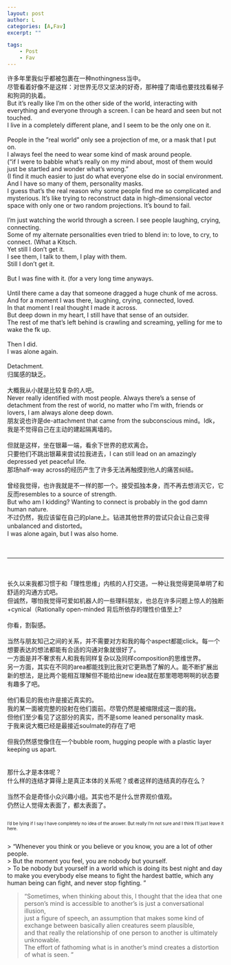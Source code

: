 ```yaml
---
layout: post
author: L
categories: [A,Fav]
excerpt: ""

tags:
    - Post
    - Fav
---
```

许多年里我似乎都被包裹在一种nothingness当中。<br>
尽管看着好像不是这样：对世界无尽又坚决的好奇，那种撞了南墙也要找找看梯子和狗洞的执着。<br>
But it’s really like I’m on the other side of the world, interacting with everything and everyone through a screen.  I can be heard and seen but not touched.  <br>
I live in a completely different plane,  and I seem to be the only one on it.   <br> 
<br>
People in the ”real world” only see a projection of me, or a mask that I put on.<br>
I always feel the need to wear some kind of mask around people.  <br>
    (“if I were to babble what’s really on my mind about, most of them would just be startled and wonder what’s wrong.”<br>
    (I find it much easier to just do what everyone else do in social environment.  <br>
And I have so many of them, personality masks.  <br>
I guess that’s the real reason why some people find me so complicated and mysterious.  It’s like trying to reconstruct data in high-dimensional vector space with only one or two random projections.  It’s bound to fail.  <br>
<br>
I’m just watching the world through a screen.  I see people laughing, crying, connecting.  <br>
Some of my alternate personalities even tried to blend in: to love, to cry, to connect.  (What a Kitsch.    <br>
Yet still I don’t get it.  <br>
I see them, I talk to them, I play with them.<br>
Still I don’t get it.  <br>
<br>
But I was fine with it.  (for a very long time anyways.  <br>
<br>
Until there came a day that someone dragged a huge chunk of me across.  <br>
And for a moment I was there, laughing, crying, connected, loved.<br>
In that moment I real thought I made it across.<br>
But deep down in my heart, I still have that sense of an outsider.  <br>
The rest of me that’s left behind is crawling and screaming, yelling for me to wake the fk up.<br>
<br>
Then I did.<br>
I was alone again.<br>
<br>
Detachment.  <br>
归属感的缺乏。<br>
<br>
大概我从小就是比较复杂的人吧。<br>
Never really identified with most people.  Always there’s a sense of detachment from the rest of world, no matter who I’m with, friends or lovers, I am always alone deep down.  <br>
朋友说也许是de-attachment that came from the subconscious mind。Idk，我是不觉得自己在主动的建起隔离墙的。<br>
<br>
但就是这样，坐在银幕一端，看余下世界的悲欢离合。<br>
只要他们不跳出银幕来尝试拉我进去，I can still lead on an amazingly depressed yet peaceful life.  <br>
那场half-way across的经历产生了许多无法再触摸到他人的痛苦纠结。<br>
<br>
曾经我觉得，也许我就是不一样的那一个。接受孤独本身，而不再去想消灭它，它反而resembles to a source of strength.  <br>
But who am I kidding? Wanting to connect is probably in the god damn human nature.  <br>
不过仍然，我应该留在自己的plane上。钻进其他世界的尝试只会让自己变得unbalanced and distorted。<br>
I was alone again, but I was also home. <br>
<br>
<br>
* * * 
<br>
<br>
长久以来我都习惯于和「理性思维」内核的人打交道。一种让我觉得更简单明了和舒适的沟通方式吧。<br>
但诚然，哪怕我觉得可爱如机器人的一些理科朋友，也总在许多问题上惊人的独断+cynical（Rationally open-minded 背后所依存的理性价值至上?<br>
<br>
你看，割裂感。<br>
<br>
当然与朋友知己之间的关系，并不需要对方和我的每个aspect都能click。每一个想要表达的想法都能有合适的沟通对象就很好了。<br>
一方面是并不奢求有人和我有同样复杂以及同样composition的思维世界。<br>
另一方面，其实在不同的area都能找到比我对它更熟悉了解的人。能不断扩展出新的想法，是比两个能相互理解但不能给出new idea就在那里嗯嗯啊啊的状态要有趣多了吧。<br>
<br>
他们看见的我也许是接近真实的。<br>
我的某一面被完整的投射在他们面前。尽管仍然是被缩限成这一面的我。<br>
但他们至少看见了这部分的真实，而不是some leaned personality mask.<br>
于我来说大概已经是最接近soulmate的存在了吧<br>
<br>
但我仍然感觉像住在一个bubble room, hugging people with a plastic layer keeping us apart.  <br>
<br>
<br>
那什么才是本体呢？<br>
什么样的连结才算得上是真正本体的关系呢？或者这样的连结真的存在么？<br>
<br>
当然不会是奇怪小众兴趣小组。其实也不是什么世界观价值观。<br>
仍然让人觉得太表面了，都太表面了。<br>
<br>
<p style="font-size:10px">I’d be lying if I say I have completely no idea of the answer.  But really I’m not sure and I think I’ll just leave it here.  <br></p>
<br>
> “Whenever you think or you believe or you know, you are a lot of other people.  <br>
> But the moment you feel, you are nobody but yourself.  <br>
> To be nobody but yourself in a world which is doing its best night and day to make you everybody else means to fight the hardest battle, which any human being can fight, and never stop fighting.  ”<br>


> “Sometimes, when thinking about this, I thought that the idea that one person’s mind is accessible to another’s is just a conversational illusion, <br>
> just a figure of speech, an assumption that makes some kind of exchange between basically alien creatures seem plausible, <br>
> and that really the relationship of one person to another is ultimately unknowable. <br>
> The effort of fathoming what is in another’s mind creates a distortion of what is seen. ”<br>



